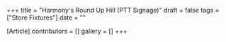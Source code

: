+++
title = "Harmony's Round Up Hill (PTT Signage)"
draft = false
tags = ["Store Fixtures"]
date = ""

[Article]
contributors = []
gallery = []
+++